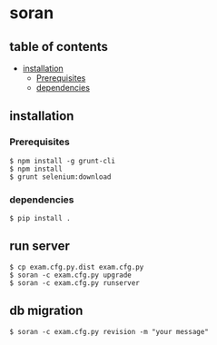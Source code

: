 # soran

## table of contents

 - [installation](#installation)
   - [Prerequisites](#prerequisites)
   - [dependencies](#dependencies)

## installation

### Prerequisites

    $ npm install -g grunt-cli
    $ npm install
    $ grunt selenium:download

### dependencies

    $ pip install .

## run server

    $ cp exam.cfg.py.dist exam.cfg.py
    $ soran -c exam.cfg.py upgrade
    $ soran -c exam.cfg.py runserver

## db migration

    $ soran -c exam.cfg.py revision -m "your message"
